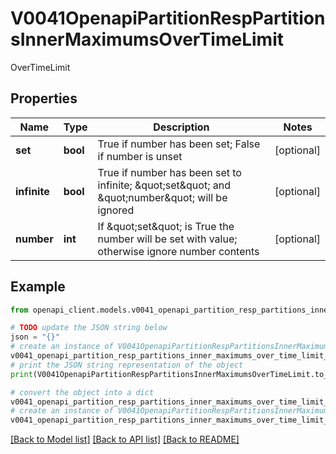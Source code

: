 # V0041OpenapiPartitionRespPartitionsInnerMaximumsOverTimeLimit

OverTimeLimit

## Properties

Name | Type | Description | Notes
------------ | ------------- | ------------- | -------------
**set** | **bool** | True if number has been set; False if number is unset | [optional] 
**infinite** | **bool** | True if number has been set to infinite; \&quot;set\&quot; and \&quot;number\&quot; will be ignored | [optional] 
**number** | **int** | If \&quot;set\&quot; is True the number will be set with value; otherwise ignore number contents | [optional] 

## Example

```python
from openapi_client.models.v0041_openapi_partition_resp_partitions_inner_maximums_over_time_limit import V0041OpenapiPartitionRespPartitionsInnerMaximumsOverTimeLimit

# TODO update the JSON string below
json = "{}"
# create an instance of V0041OpenapiPartitionRespPartitionsInnerMaximumsOverTimeLimit from a JSON string
v0041_openapi_partition_resp_partitions_inner_maximums_over_time_limit_instance = V0041OpenapiPartitionRespPartitionsInnerMaximumsOverTimeLimit.from_json(json)
# print the JSON string representation of the object
print(V0041OpenapiPartitionRespPartitionsInnerMaximumsOverTimeLimit.to_json())

# convert the object into a dict
v0041_openapi_partition_resp_partitions_inner_maximums_over_time_limit_dict = v0041_openapi_partition_resp_partitions_inner_maximums_over_time_limit_instance.to_dict()
# create an instance of V0041OpenapiPartitionRespPartitionsInnerMaximumsOverTimeLimit from a dict
v0041_openapi_partition_resp_partitions_inner_maximums_over_time_limit_from_dict = V0041OpenapiPartitionRespPartitionsInnerMaximumsOverTimeLimit.from_dict(v0041_openapi_partition_resp_partitions_inner_maximums_over_time_limit_dict)
```
[[Back to Model list]](../README.md#documentation-for-models) [[Back to API list]](../README.md#documentation-for-api-endpoints) [[Back to README]](../README.md)


